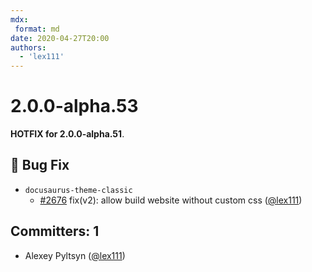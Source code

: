```yaml
---
mdx:
 format: md
date: 2020-04-27T20:00
authors:
  - 'lex111'
---
```


# 2.0.0-alpha.53

<!-- truncate -->

**HOTFIX for 2.0.0-alpha.51**.

## :bug: Bug Fix

- `docusaurus-theme-classic`
  - [#2676](https://github.com/facebook/docusaurus/pull/2676) fix(v2): allow build website without custom css ([@lex111](https://github.com/lex111))

## Committers: 1

- Alexey Pyltsyn ([@lex111](https://github.com/lex111))